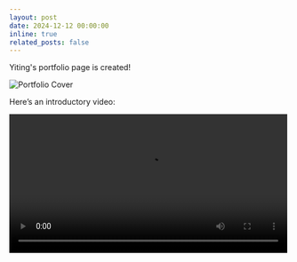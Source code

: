 ```yaml
---
layout: post
date: 2024-12-12 00:00:00
inline: true
related_posts: false
---
```


Yiting's portfolio page is created!

![Portfolio Cover](images/prof_pic.jpeg)

Here’s an introductory video:

<video width="500" controls>
  <source src="videos/portfolio-intro.mp4" type="video/mp4">
  Your browser does not support the video tag.
</video>
